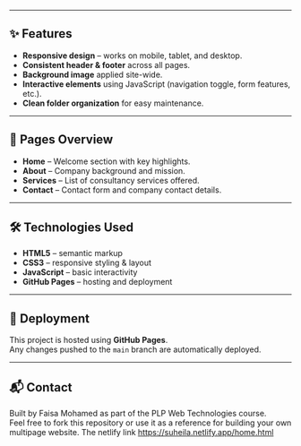 
---

## ✨ Features

- **Responsive design** – works on mobile, tablet, and desktop.
- **Consistent header & footer** across all pages.
- **Background image** applied site-wide.
- **Interactive elements** using JavaScript (navigation toggle, form features, etc.).
- **Clean folder organization** for easy maintenance.

---

## 📜 Pages Overview

- **Home** – Welcome section with key highlights.
- **About** – Company background and mission.
- **Services** – List of consultancy services offered.
- **Contact** – Contact form and company contact details.

---

## 🛠️ Technologies Used

- **HTML5** – semantic markup
- **CSS3** – responsive styling & layout
- **JavaScript** – basic interactivity
- **GitHub Pages** – hosting and deployment

---

## 🚀 Deployment

This project is hosted using **GitHub Pages**.  
Any changes pushed to the `main` branch are automatically deployed.

---

## 📬 Contact

Built by Faisa Mohamed as part of the PLP Web Technologies course.  
Feel free to fork this repository or use it as a reference for building your own multipage website.
The netlify link https://suheila.netlify.app/home.html